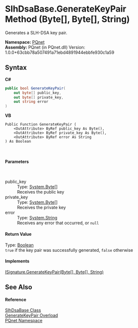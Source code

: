 # SlhDsaBase.GenerateKeyPair Method (Byte[], Byte[], String)
 

Generates a SLH-DSA key pair.

**Namespace:**&nbsp;<a href="fc4f881f-e121-9cf0-ed49-65bf6b5a005d">PQnet</a><br />**Assembly:**&nbsp;PQnet (in PQnet.dll) Version: 1.0.0+63cbb78a507491a71ebd4891944ebbfe930c1a59

## Syntax

**C#**<br />
``` C#
public bool GenerateKeyPair(
	out byte[] public_key,
	out byte[] private_key,
	out string error
)
```

**VB**<br />
``` VB
Public Function GenerateKeyPair ( 
	<OutAttribute> ByRef public_key As Byte(),
	<OutAttribute> ByRef private_key As Byte(),
	<OutAttribute> ByRef error As String
) As Boolean
```

<br />

#### Parameters
&nbsp;<dl><dt>public_key</dt><dd>Type: <a href="https://docs.microsoft.com/dotnet/api/system.byte" target="_blank" rel="noopener noreferrer">System.Byte</a>[]<br />Receives the public key</dd><dt>private_key</dt><dd>Type: <a href="https://docs.microsoft.com/dotnet/api/system.byte" target="_blank" rel="noopener noreferrer">System.Byte</a>[]<br />Receives the private key</dd><dt>error</dt><dd>Type: <a href="https://docs.microsoft.com/dotnet/api/system.string" target="_blank" rel="noopener noreferrer">System.String</a><br />Receives any error that occurred, or `null`</dd></dl>

#### Return Value
Type: <a href="https://docs.microsoft.com/dotnet/api/system.boolean" target="_blank" rel="noopener noreferrer">Boolean</a><br />`true` if the key pair was successfully generated, `false` otherwise

#### Implements
<a href="6bd37b81-99b3-b71e-a3c0-3577f3d420a0">ISignature.GenerateKeyPair(Byte[], Byte[], String)</a><br />

## See Also


#### Reference
<a href="d86dc076-6326-0697-9d41-f18e749ac510">SlhDsaBase Class</a><br /><a href="5fe6718b-c4d3-2c37-92ae-eac42268a1f1">GenerateKeyPair Overload</a><br /><a href="fc4f881f-e121-9cf0-ed49-65bf6b5a005d">PQnet Namespace</a><br />